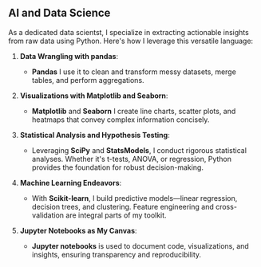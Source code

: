 ## **AI and Data Science**

As a dedicated data scientst, I specialize in extracting actionable insights from raw data using Python. Here's how I leverage this versatile language:

1. **Data Wrangling with pandas**:
   - **Pandas** I use it to clean and transform messy datasets, merge tables, and perform aggregations.

2. **Visualizations with Matplotlib and Seaborn**:
   - **Matplotlib** and **Seaborn** I create line charts, scatter plots, and heatmaps that convey complex information concisely.

3. **Statistical Analysis and Hypothesis Testing**:
   - Leveraging **SciPy** and **StatsModels**, I conduct rigorous statistical analyses. Whether it's t-tests, ANOVA, or regression, Python provides the foundation for robust decision-making.

4. **Machine Learning Endeavors**:
   - With **Scikit-learn**, I build predictive models—linear regression, decision trees, and clustering. Feature engineering and cross-validation are integral parts of my toolkit.

5. **Jupyter Notebooks as My Canvas**:
   - **Jupyter notebooks** is used to document code, visualizations, and insights, ensuring transparency and reproducibility.
